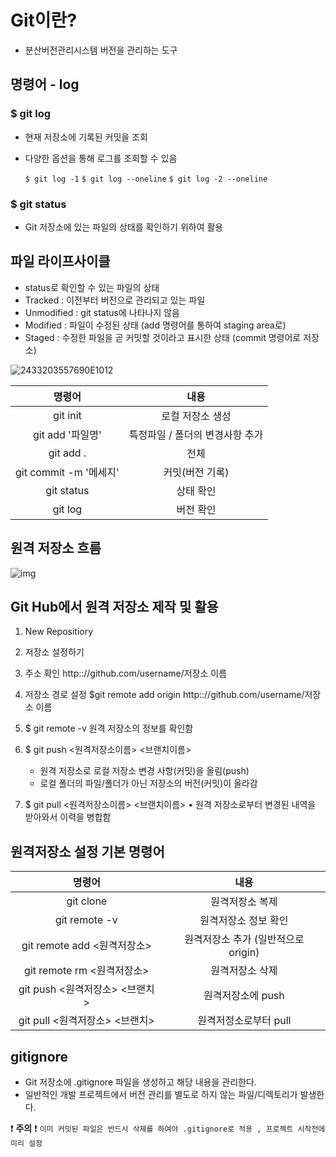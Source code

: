 # Git이란?

- 분산버전관리시스템 버전을 관리하는 도구

  


## 명령어 - log



### $ git log 

- 현재 저장소에 기록된 커밋을 조회

- 다양한 옵션을 통해 로그를 조회할 수 있음 

  `$ git log -1` `$ git log --oneline`  `$ git log -2 --oneline`



### $ git status

- Git 저장소에 있는 파일의 상태를 확인하기 위하여 활용



## 파일 라이프사이클

- status로 확인할 수 있는 파일의 상태 
- Tracked : 이전부터 버전으로 관리되고 있는 파일 
- Unmodified : git status에 나타나지 않음 
- Modified : 파일이 수정된 상태 (add 명령어를 통하여 staging area로)
- Staged : 수정한 파일을 곧 커밋할 것이라고 표시한 상태 (commit 명령어로 저장소)

![2433203557690E1012](Git.assets/2433203557690E1012-16570948359717.png)

|         명령어         |              내용               |
| :--------------------: | :-----------------------------: |
|        git init        |        로컬 저장소 생성         |
|    git add '파일명'    | 특정파일 / 폴더의 변경사항 추가 |
|       git add .        |              전체               |
| git commit -m '메세지' |         커밋(버전 기록)         |
|       git status       |            상태 확인            |
|        git log         |            버전 확인            |



## 원격 저장소 흐름

![img](https://blog.axosoft.com/wp-content/uploads/2018/05/push-and-pull.png)



## Git Hub에서 원격 저장소 제작 및 활용

1. New Repositiory

2. 저장소 설정하기

3. 주소 확인 http:://github.com/username/저장소 이름

4. 저장소 경로 설정 $git remote add origin http:://github.com/username/저장소 이름

5. $ git remote -v   원격 저장소의 정보를 확인함

6. $ git push <원격저장소이름> <브랜치이름>

   - 원격 저장소로 로컬 저장소 변경 사항(커밋)을 올림(push) 
   - 로컬 폴더의 파일/폴더가 아닌 저장소의 버전(커밋)이 올라감

7. $ git pull <원격저장소이름> <브랜치이름> • 원격 저장소로부터 변경된 내역을 받아와서 이력을 병합함

   
   
   

## 원격저장소 설정 기본 명령어

|              명령어               |                내용                 |
| :-------------------------------: | :---------------------------------: |
|          git clone <url>          |           원격저장소 복제           |
|           git remote -v           |        원격저장소 정보 확인         |
| git remote add <원격저장소> <url> | 원격저장소 추가 (일반적으로 origin) |
|    git remote rm <원격저장소>     |           원격저장소 삭제           |
|  git push <원격저장소> <브랜치>   |          원격저장소에 push          |
|  git pull <원격저장소> <브랜치>   |        원격저정소로부터 pull        |



##  gitignore 

- Git 저장소에 .gitignore 파일을 생성하고 해당 내용을 관리한다.
- 일반적인 개발 프로젝트에서 버전 관리를 별도로 하지 않는 파일/디렉토리가 발생한다.

❗ **주의** ❗ `이미 커밋된 파일은 반드시 삭제를 하여야 .gitignore로 적용 , 프로젝트 시작전에 미리 설정`

